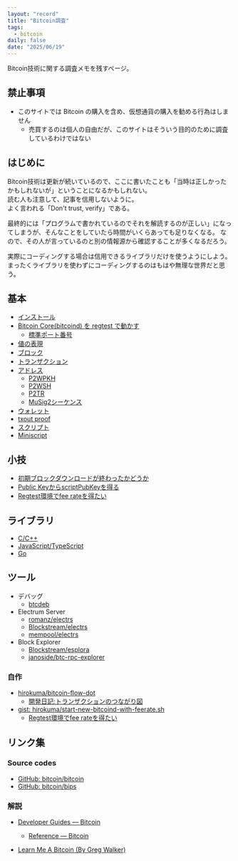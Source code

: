 ```yaml
---
layout: "record"
title: "Bitcoin調査"
tags:
  - bitcoin
daily: false
date: "2025/06/19"
---
```


Bitcoin技術に関する調査メモを残すページ。

## 禁止事項

* このサイトでは Bitcoin の購入を含め、仮想通貨の購入を勧める行為はしません
  * 売買するのは個人の自由だが、このサイトはそういう目的のために調査しているわけではない

## はじめに

Bitcoin技術は更新が続いているので、ここに書いたことも「当時は正しかったかもしれないが」ということになるかもしれない。  
読む人も注意して、記事を信用しないように。  
よく言われる「Don't trust, verify」である。

最終的には「プログラムで書かれているのでそれを解読するのが正しい」になってしまうが、そんなことをしていたら時間がいくらあっても足りなくなる。
なので、その人が言っているのと別の情報源から確認することが多くなるだろう。

実際にコーディングする場合は信用できるライブラリだけを使うようにしよう。  
まったくライブラリを使わずにコーディングするのはもはや無理な世界だと思う。

## 基本

* [インストール](01_basics/install.md)
* [Bitcoin Core(bitcoind) を regtest で動かす](01_basics/bitcoind.md)
  * [標準ポート番号](01_basics/port.md)
* [値の表現](01_basics/value.md)
* [ブロック](01_basics/blocks.md)
* [トランザクション](01_basics/transactions.md)
* [アドレス](01_basics/address.md)
  * [P2WPKH](02_bip/p2wpkh.md)
  * [P2WSH](02_bip/p2wsh.md)
  * [P2TR](02_bip/p2tr.md)
  * [MuSig2シーケンス](musig/musig2_sequence.md)
* [ウォレット](01_basics/wallet.md)
* [txout proof](01_basics/txoutproof.md)
* [スクリプト](01_basics/script.md)
* [Miniscript](01_basics/miniscript.md)

## 小技

* [初期ブロックダウンロードが終わったかどうか](03_tips/initialdownloaded.md)
* [Public KeyからscriptPubKeyを得る](03_tips/pubkey2scriptpubkey.md)
* [Regtest環境でfee rateを得たい](03_tips/regtest-feerate.md)

## ライブラリ

* [C/C++](library/clang.md)
* [JavaScript/TypeScript](library/js.md)
* [Go](library/go.md)

## ツール

* デバッグ
  * [btcdeb](tools/btcdeb.md)
* Electrum Server
  * [romanz/electrs](tools/electrs.md)
  * [Blockstream/electrs](tools/electrs-bs.md)
  * [mempool/electrs](tools/electrs-ms.md)
* Block Explorer
  * [Blockstream/esplora](tools/esplora.md)
  * [janoside/btc-rpc-explorer](tools/btc-rpc-explorer.md)

### 自作

* [hirokuma/bitcoin-flow-dot](https://github.com/hirokuma/bitcoin-flow-dot/tree/f7665b37d6811d780e439a67ad7b2735a36d560e)
  * [開発日記:トランザクションのつながり図](/2025/06/20250615-btc.html)
* [gist: hirokuma/start-new-bitcoind-with-feerate.sh](https://gist.github.com/4feb14eea9ccccd0e2d42e8c90d434c6.git)
  * [Regtest環境でfee rateを得たい](03_tips/regtest-feerate.md)

## リンク集

### Source codes

* [GitHub: bitcoin/bitcoin](https://github.com/bitcoin/bitcoin)
* [GitHub: bitcoin/bips](https://github.com/bitcoin/bips)

### 解説

* [Developer Guides — Bitcoin](https://developer.bitcoin.org/devguide/)
  * [Reference — Bitcoin](https://developer.bitcoin.org/reference/)

* [Learn Me A Bitcoin (By Greg Walker)](https://learnmeabitcoin.com/)
